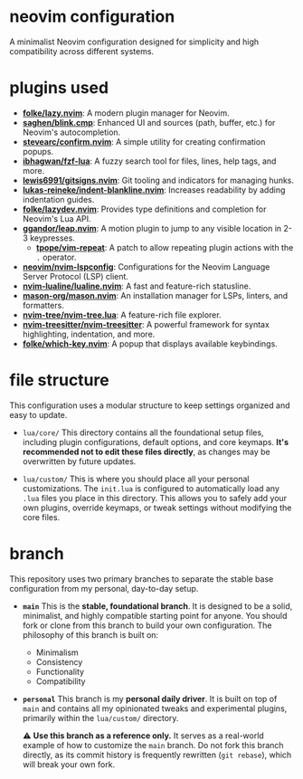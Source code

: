 # neovim configuration

A minimalist Neovim configuration designed for simplicity and high compatibility across different systems.

# plugins used

- **[folke/lazy.nvim](https://github.com/folke/lazy.nvim)**: A modern plugin manager for Neovim.
- **[saghen/blink.cmp](https://github.com/saghen/blink.cmp)**: Enhanced UI and sources (path, buffer, etc.) for Neovim's autocompletion.
- **[stevearc/confirm.nvim](https://github.com/stevearc/confirm.nvim)**: A simple utility for creating confirmation popups.
- **[ibhagwan/fzf-lua](https://github.com/ibhagwan/fzf-lua)**: A fuzzy search tool for files, lines, help tags, and more.
- **[lewis6991/gitsigns.nvim](https://github.com/lewis6991/gitsigns.nvim)**: Git tooling and indicators for managing hunks.
- **[lukas-reineke/indent-blankline.nvim](https://github.com/lukas-reineke/indent-blankline.nvim)**: Increases readability by adding indentation guides.
- **[folke/lazydev.nvim](https://github.com/folke/lazydev.nvim)**: Provides type definitions and completion for Neovim's Lua API.
- **[ggandor/leap.nvim](https://github.com/ggandor/leap.nvim)**: A motion plugin to jump to any visible location in 2-3 keypresses.
  - **[tpope/vim-repeat](https://github.com/tpope/vim-repeat)**: A patch to allow repeating plugin actions with the `.` operator.
- **[neovim/nvim-lspconfig](https://github.com/neovim/nvim-lspconfig)**: Configurations for the Neovim Language Server Protocol (LSP) client.
- **[nvim-lualine/lualine.nvim](https://github.com/nvim-lualine/lualine.nvim)**: A fast and feature-rich statusline.
- **[mason-org/mason.nvim](https://github.com/mason-org/mason.nvim)**: An installation manager for LSPs, linters, and formatters.
- **[nvim-tree/nvim-tree.lua](https://github.com/nvim-tree/nvim-tree.lua)**: A feature-rich file explorer.
- **[nvim-treesitter/nvim-treesitter](https://github.com/nvim-treesitter/nvim-treesitter)**: A powerful framework for syntax highlighting, indentation, and more.
- **[folke/which-key.nvim](https://github.com/folke/which-key.nvim)**: A popup that displays available keybindings.

# file structure

This configuration uses a modular structure to keep settings organized and easy to update.

- `lua/core/`
  This directory contains all the foundational setup files, including plugin configurations, default options, and core keymaps. **It's recommended not to edit these files directly**, as changes may be overwritten by future updates.

- `lua/custom/`
  This is where you should place all your personal customizations. The `init.lua` is configured to automatically load any `.lua` files you place in this directory. This allows you to safely add your own plugins, override keymaps, or tweak settings without modifying the core files.

# branch

This repository uses two primary branches to separate the stable base configuration from my personal, day-to-day setup.

- **`main`**
  This is the **stable, foundational branch**. It is designed to be a solid, minimalist, and highly compatible starting point for anyone. You should fork or clone from this branch to build your own configuration. The philosophy of this branch is built on:
  - Minimalism
  - Consistency
  - Functionality
  - Compatibility

- **`personal`**
  This branch is my **personal daily driver**. It is built on top of `main` and contains all my opinionated tweaks and experimental plugins, primarily within the `lua/custom/` directory.

  ⚠️ **Use this branch as a reference only.** It serves as a real-world example of how to customize the `main` branch. Do not fork this branch directly, as its commit history is frequently rewritten (`git rebase`), which will break your own fork.
